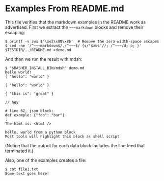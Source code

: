 # Examples From README.md

This file verifies that the markdown examples in the README work as advertised.  First we extract the `~~~markdown` blocks and remove their escaping:

    $ printf -v zws $'\xe2\x80\x8b'  # Remove the zero-width-space escapes
    $ sed -ne '/^~~~markdown$/,/^~~~$/ {s/'$zws'//; /^~~~/d; p; }' $TESTDIR/../README.md >demo.md

And then we run the result with mdsh:

    $ "$BASHER_INSTALL_BIN/mdsh" demo.md
    hello world!
    { "hello": "world" }
    
    { "hello": "world" }
    
    { "this is": "great" }
    
    // hey
    
    # line 62, json block:
    def example: {"foo": "bar"}
    ;
    The html is: <html />
    
    hello, world from a python block
    Most tools will highlight this block as shell script

(Notice that the output for each data block includes the line feed that terminated it.)

Also, one of the examples creates a file:

    $ cat file1.txt
    Some text goes here!
